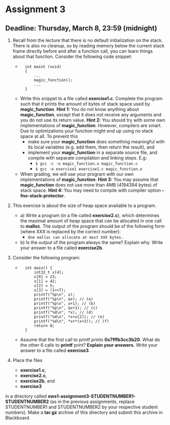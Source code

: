 # Assignment 3

## Deadline: Thursday, March 8, 23:59 (midnight)

1. Recall from the lecture that there is no default initialization on the stack. There is also no cleanup, so by reading memory below the current stack frame directly before and after a function call, you can learn things about that function. Consider the following code snippet:

	* ```
		int maint (void)
		{
			...
			magic_function();
			...
		}
	* Write this snippet to a file called **exercise1.c**. Complete the program such that it prints the amount of bytes of stack space used by **magic_function**. **Hint 1:** You do not know anything about **magic_function**, except that it does not receive any arguments and you do not use its return value. **Hint 2:** You should try with some own implementations of **magic_function**. However, compilers are smart. Due to optimizations your function might end up using no stack space at all. To prevent this
		* make sure your **magic_function** does something meaningful with its local variables (e.g. add them, then return the result), and
		* implement your **magic_function** in a separate source file, and compile with separate compilation and linking steps. E.g:
			* `$ gcc -c -o magic_function.o magic_function.c`
			* `$ gcc -o exercise1 exercise1.c magic_function.o`
	* When grading, we will use your program with our own implementations of **magic_function**. **Hint 3:** You may assume that **magic_function** does not use more than 4MB (4194394 bytes) of stack space. **Hint 4:** You may need to compile with compiler option **-fno-stack-protector**.				


2. This exercise is about the size of heap space available to a program.
	* a) Write a program (in a file called **exercise2.c**), which determines the maximal amount of heap space that can be allocated in one call to **malloc**. The output of the program should be of the following form (where XXX is replaced by the correct number):
		* `One malloc can allocate at most XXX bytes.`
	* b) Is the output of the program always the same? Explain why. Write your answer to a file called **exercise2b**.

3. Consider the following program:
	* ```
		int main() {
			int32_t x[4];
			x[0] = 23;
			x[1] = 42;
			x[2] = 5;
			x[3] = (1<<7);
			printf("%p\n", x);
			printf("%p\n", &x); // (a)
			printf("%p\n", x+1); // (b)
			printf("%p\n", &x+1); // (c)
			printf("%d\n", *x); // (d)
			printf("%d\n", *x+x[2]); // (e)
			printf("%d\n", *x+*(x+3)); // (f)
			return 0;
		}
	* Assume that the first call to printf prints **0x7fffb3cc3b20**. What do the other 6 calls to **printf** print? **Explain your answers.** Write your answer to a file called **exercise3**.		

4. Place the files
	* **exercise1.c**,
	* **exercise2.c**,
	* **exercise2b**, and
	* **exercise3**

in a directory called **sws1-assignment3-STUDENTNUMBER1-STUDENTNUMBER2** (as in the previous assignments, replace STUDENTNUMBER1 and STUDENTNUMBER2 by your respective student numbers). Make a **tar.gz** archive of this directory and submit this archive in Blackboard.